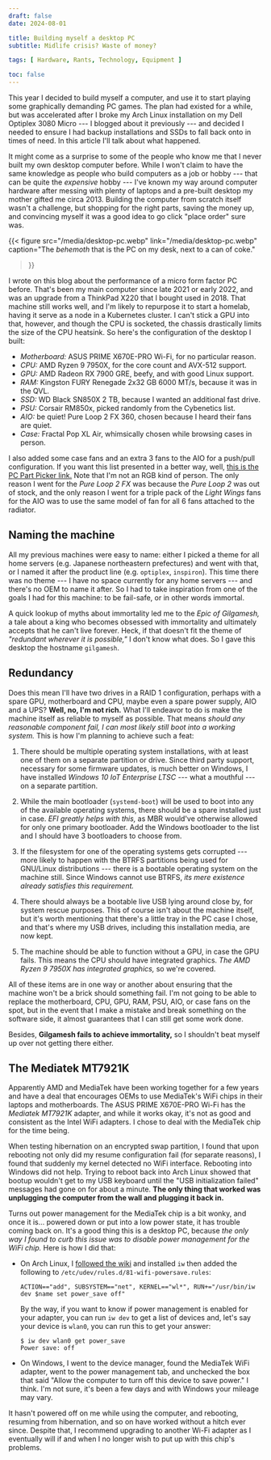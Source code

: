 ```yaml
---
draft: false
date: 2024-08-01

title: Building myself a desktop PC
subtitle: Midlife crisis? Waste of money?

tags: [ Hardware, Rants, Technology, Equipment ]

toc: false
---
```


This year I decided to build myself a computer, and use it to start playing
some graphically demanding PC games. The plan had existed for a while, but was
accelerated after I broke my Arch Linux installation on my Dell Optiplex 3080
Micro --- I blogged about it previously --- and decided I needed to ensure I
had backup installations and SSDs to fall back onto in times of need. In this
article I'll talk about what happened.

It might come as a surprise to some of the people who know me that I never
built my own desktop computer before. While I won't claim to have the same
knowledge as people who build computers as a job or hobby --- that can be quite
the _expensive_ hobby --- I've known my way around computer hardware after
messing with plenty of laptops and a pre-built desktop my mother gifted me
circa 2013. Building the computer from scratch itself wasn't a challenge, but
shopping for the right parts, saving the money up, and convincing myself it was
a good idea to go click "place order" sure was.

{{< figure
  src="/media/desktop-pc.webp"
  link="/media/desktop-pc.webp"
  caption="The _behemoth_ that is the PC on my desk, next to a can of coke."
>}}

I wrote on this blog about the performance of a micro form factor PC before.
That's been my main computer since late 2021 or early 2022, and was an upgrade
from a ThinkPad X220 that I bought used in 2018. That machine still works well,
and I'm likely to repurpose it to start a homelab, having it serve as a node in
a Kubernetes cluster. I can't stick a GPU into that, however, and though the
CPU is socketed, the chassis drastically limits the size of the CPU heatsink.
So here's the configuration of the desktop I built:

- *Motherboard:* ASUS PRIME X670E-PRO Wi-Fi, for no particular reason.
- *CPU:* AMD Ryzen 9 7950X, for the core count and AVX-512 support.
- *GPU:* AMD Radeon RX 7900 GRE, beefy, and with good Linux support.
- *RAM:* Kingston FURY Renegade 2x32 GB 6000 MT/s, because it was in the QVL.
- *SSD:* WD Black SN850X 2 TB, because I wanted an additional fast drive.
- *PSU:* Corsair RM850x, picked randomly from the Cybenetics list.
- *AIO:* be quiet! Pure Loop 2 FX 360, chosen because I heard their fans are
  quiet.
- *Case:* Fractal Pop XL Air, whimsically chosen while browsing cases in
  person.

I also added some case fans and an extra 3 fans to the AIO for a push/pull
configuration. If you want this list presented in a better way, well, [this is
the PC Part Picker link.][pcpartpicker] Note that I'm not an RGB kind of
person. The only reason I went for the _Pure Loop 2 FX_ was because the _Pure
Loop 2_ was out of stock, and the only reason I went for a triple pack of the
_Light Wings_ fans for the AIO was to use the same model of fan for all 6 fans
attached to the radiator.

[pcpartpicker]: https://ca.pcpartpicker.com/list/2KJC7R

## Naming the machine

All my previous machines were easy to name: either I picked a theme for all
home servers (e.g. Japanese northeastern prefectures) and went with that, or I
named it after the product line (e.g. `optiplex`, `inspiron`). This time there
was no theme --- I have no space currently for any home servers --- and there's
no OEM to name it after. So I had to take inspiration from one of the goals I
had for this machine: to be fail-safe, or in other words immortal.

A quick lookup of myths about immortality led me to the _Epic of Gilgamesh,_ a
tale about a king who becomes obsessed with immortality and ultimately accepts
that he can't live forever. Heck, if that doesn't fit the theme of _"redundant
wherever it is possible,"_ I don't know what does. So I gave this desktop the
hostname `gilgamesh`.

## Redundancy

Does this mean I'll have two drives in a RAID 1 configuration, perhaps with a
spare GPU, motherboard and CPU, maybe even a spare power supply, AIO and a UPS?
**Well, no, I'm not rich.** What I'll endeavor to do is make the machine itself
as reliable to myself as possible. That means _should any reasonable component
fail, I can most likely still boot into a working system._ This is how I'm
planning to achieve such a feat:

1. There should be multiple operating system installations, with at least one
   of them on a separate partition or drive. Since third party support,
   necessary for some firmware updates, is much better on Windows, I have
   installed _Windows 10 IoT Enterprise LTSC_ --- what a mouthful --- on a
   separate partition.

2. While the main bootloader (`systemd-boot`) will be used to boot into any of
   the available operating systems, there should be a spare installed just in
   case. _EFI greatly helps with this,_ as MBR would've otherwise allowed for
   only one primary bootloader. Add the Windows bootloader to the list and I
   should have 3 bootloaders to choose from.

3. If the filesystem for one of the operating systems gets corrupted --- more
   likely to happen with the BTRFS partitions being used for GNU/Linux
   distributions --- there is a bootable operating system on the machine still.
   Since Windows cannot use BTRFS, _its mere existence already satisfies this
   requirement._

4. There should always be a bootable live USB lying around close by, for system
   rescue purposes. This of course isn't about the machine itself, but it's
   worth mentioning that there's a little tray in the PC case I chose, and
   that's where my USB drives, including this installation media, are now kept.

5. The machine should be able to function without a GPU, in case the GPU fails.
   This means the CPU should have integrated graphics. _The AMD Ryzen 9 7950X
   has integrated graphics,_ so we're covered.

All of these items are in one way or another about ensuring that the machine
won't be a brick should something fail. I'm not going to be able to replace the
motherboard, CPU, GPU, RAM, PSU, AIO, or case fans on the spot, but in the
event that I make a mistake and break something on the software side, it almost
guarantees that I can still get some work done.

Besides, **Gilgamesh fails to achieve immortality,** so I shouldn't beat myself
up over not getting there either.

## The Mediatek MT7921K

Apparently AMD and MediaTek have been working together for a few years and have
a deal that encourages OEMs to use MediaTek's WiFi chips in their laptops and
motherboards. The ASUS PRIME X670E-PRO Wi-Fi has the _Mediatek MT7921K_
adapter, and while it works okay, it's not as good and consistent as the Intel
WiFi adapters. I chose to deal with the MediaTek chip for the time being.

When testing hibernation on an encrypted swap partition, I found that upon
rebooting not only did my resume configuration fail (for separate reasons), I
found that suddenly my kernel detected no WiFi interface. Rebooting into
Windows did not help. Trying to reboot back into Arch Linux showed that bootup
wouldn't get to my USB keyboard until the "USB initialization failed" messages
had gone on for about a minute. **The only thing that worked was unplugging the
computer from the wall and plugging it back in.**

Turns out power management for the MediaTek chip is a bit wonky, and once it
is... powered down or put into a low power state, it has trouble coming back
on. It's a good thing this is a desktop PC, because _the only way I found to
curb this issue was to disable power management for the WiFi chip._ Here is how
I did that:

- On Arch Linux, I [followed the wiki][archwiki-pm] and installed `iw` then
  added the following to `/etc/udev/rules.d/81-wifi-powersave.rules`:

  ```
  ACTION=="add", SUBSYSTEM=="net", KERNEL=="wl*", RUN+="/usr/bin/iw dev $name set power_save off"
  ```

  By the way, if you want to know if power management is enabled for your
  adapter, you can run `iw dev` to get a list of devices and, let's say your
  device is `wlan0`, you can run this to get your answer:

  ```
  $ iw dev wlan0 get power_save
  Power save: off
  ```

- On Windows, I went to the device manager, found the MediaTek WiFi adapter,
  went to the power management tab, and unchecked the box that said "Allow the
  computer to turn off this device to save power." I think. I'm not sure, it's
  been a few days and with Windows your mileage may vary.

It hasn't powered off on me while using the computer, and rebooting, resuming
from hibernation, and so on have worked without a hitch ever since. Despite
that, I recommend upgrading to another Wi-Fi adapter as I eventually will if
and when I no longer wish to put up with this chip's problems.

[archwiki-pm]: https://wiki.archlinux.org/title/Power_management#Network_interfaces
